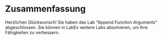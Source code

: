 # Zusammenfassung

Herzlichen Glückwunsch! Sie haben das Lab "Append Function Arguments" abgeschlossen. Sie können in LabEx weitere Labs absolvieren, um Ihre Fähigkeiten zu verbessern.

